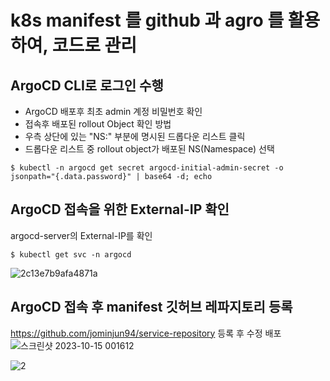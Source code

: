 # k8s manifest 를 github 과 agro 를 활용하여, 코드로 관리

## ArgoCD CLI로 로그인 수행

- ArgoCD 배포후 최초 admin 계정 비밀번호 확인
- 접속후 배포된 rollout Object 확인 방법
- 우측 상단에 있는 "NS:" 부분에 명시된 드롭다운 리스트 클릭
- 드롭다운 리스트 중 rollout object가 배포된 NS(Namespace) 선택
```
$ kubectl -n argocd get secret argocd-initial-admin-secret -o 
jsonpath="{.data.password}" | base64 -d; echo
```
## ArgoCD 접속을 위한 External-IP 확인


argocd-server의 External-IP를 확인
```
$ kubectl get svc -n argocd
```
![2c13e7b9afa4871a](https://github.com/jominjun94/EKS-Project/assets/72008472/64e3700d-a3b6-4eb8-9b47-42791641f6a1)

## ArgoCD 접속 후 manifest 깃허브 레파지토리 등록

https://github.com/jominjun94/service-repository 등록 후 수정 배포
![스크린샷 2023-10-15 001612](https://github.com/jominjun94/EKS-Project/assets/72008472/00ced6ba-8f5d-4340-91d8-a136c9540d6a)

![2](https://github.com/jominjun94/EKS-Project/assets/72008472/f4b1dfe5-eb92-484f-aee4-5885f18d787c)

